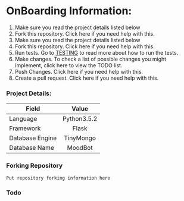 # OnBoarding Information:
1. Make sure you read the project details listed below
2. Fork this repository. Click here if you need help with this.
3. Make sure you read the project details listed below
4. Fork this repository. Click here if you need help with this.
5. Run tests. Go to 
[TESTING](https://bitbucket.org/OlamilekanResearch/unit-9-bot-release-1.0/src/84025942e48c9a7f10a695c4b693e580d481b0e7/tests/TESTING.md) to read more about how to run the tests.
6. Make changes. To check a list of possible changes you might implement, click here to view the TODO list.
7. Push Changes. Click here if you need help with this.
8. Create a pull request. Click here if you need help with this.


###     Project Details:
 | Field         | Value         | 
| ------------- |:-------------:|
| Language      | Python3.5.2   | 
| Framework     | Flask         | 
| Database Engine |TinyMongo|
| Database Name     |  MoodBot       |



     
### Forking Repository
    Put repository forking information here

### Todo
